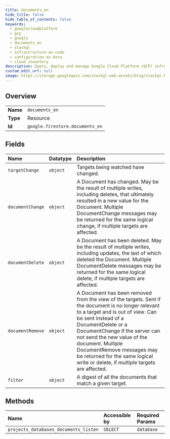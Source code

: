 ```yaml
---
title: documents_en
hide_title: false
hide_table_of_contents: false
keywords:
  - googlecloudplatform
  - gcp
  - google
  - documents_en
  - stackql
  - infrastructure-as-code
  - configuration-as-data
  - cloud inventory
description: Query, deploy and manage Google Cloud Platform (GCP) infrastructure and resources using SQL
custom_edit_url: null
image: https://storage.googleapis.com/stackql-web-assets/blog/stackql-blog-post-featured-image.png
---
```

  
    

## Overview
<table><tbody>
<tr><td><b>Name</b></td><td><code>documents_en</code></td></tr>
<tr><td><b>Type</b></td><td>Resource</td></tr>
<tr><td><b>Id</b></td><td><code>google.firestore.documents_en</code></td></tr>
</tbody></table>

## Fields
| Name | Datatype | Description |
|:-----|:---------|:------------|
| `targetChange` | `object` | Targets being watched have changed. |
| `documentChange` | `object` | A Document has changed. May be the result of multiple writes, including deletes, that ultimately resulted in a new value for the Document. Multiple DocumentChange messages may be returned for the same logical change, if multiple targets are affected. |
| `documentDelete` | `object` | A Document has been deleted. May be the result of multiple writes, including updates, the last of which deleted the Document. Multiple DocumentDelete messages may be returned for the same logical delete, if multiple targets are affected. |
| `documentRemove` | `object` | A Document has been removed from the view of the targets. Sent if the document is no longer relevant to a target and is out of view. Can be sent instead of a DocumentDelete or a DocumentChange if the server can not send the new value of the document. Multiple DocumentRemove messages may be returned for the same logical write or delete, if multiple targets are affected. |
| `filter` | `object` | A digest of all the documents that match a given target. |
## Methods
| Name | Accessible by | Required Params |
|:-----|:--------------|:----------------|
| `projects_databases_documents_listen` | `SELECT` | `database` |
